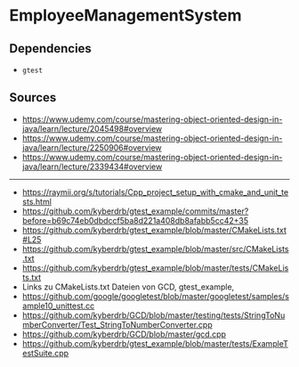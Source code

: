 # EmployeeManagementSystem

## Dependencies

- `gtest`

## Sources

- https://www.udemy.com/course/mastering-object-oriented-design-in-java/learn/lecture/2045498#overview
- https://www.udemy.com/course/mastering-object-oriented-design-in-java/learn/lecture/2250906#overview
- https://www.udemy.com/course/mastering-object-oriented-design-in-java/learn/lecture/2339434#overview

---

- https://raymii.org/s/tutorials/Cpp_project_setup_with_cmake_and_unit_tests.html
- https://github.com/kyberdrb/gtest_example/commits/master?before=b69c74eb0dbdccf5ba8d221a408db8afabb5cc42+35
- https://github.com/kyberdrb/gtest_example/blob/master/CMakeLists.txt#L25
- https://github.com/kyberdrb/gtest_example/blob/master/src/CMakeLists.txt
- https://github.com/kyberdrb/gtest_example/blob/master/tests/CMakeLists.txt
- Links zu CMakeLists.txt Dateien von GCD, gtest_example,
- https://github.com/google/googletest/blob/master/googletest/samples/sample10_unittest.cc
- https://github.com/kyberdrb/GCD/blob/master/testing/tests/StringToNumberConverter/Test_StringToNumberConverter.cpp
- https://github.com/kyberdrb/GCD/blob/master/gcd.cpp
- https://github.com/kyberdrb/gtest_example/blob/master/tests/ExampleTestSuite.cpp
